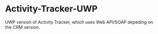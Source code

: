 # Activity-Tracker-UWP
UWP version of Activity Tracker, which uses Web API/SOAP depeding on the CRM version.
